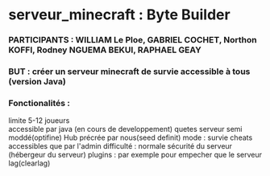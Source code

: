 # serveur_minecraft : Byte Builder

### PARTICIPANTS : WILLIAM Le Ploe, GABRIEL COCHET, Northon KOFFI, Rodney NGUEMA BEKUI, RAPHAEL GEAY

### BUT : créer un serveur minecraft de survie accessible à tous (version Java) 

### Fonctionalités : 

limite 5-12 joueurs  
accessible par java 
(en cours de developpement)
quetes
serveur semi moddé(optifine)
Hub précrée par nous(seed definit)
mode : survie
cheats accessibles que par l'admin 
difficulté : normale
sécurité du serveur (hébergeur du serveur)
plugins : par exemple pour empecher que le serveur lag(clearlag)




